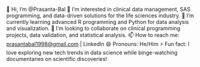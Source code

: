 👋 Hi, I’m @Prasanta-Bal
👀 I’m interested in clinical data management, SAS programming, and data-driven solutions for the life sciences industry.
🌱 I’m currently learning advanced R programming and Python for data analysis and visualization.
💞️ I’m looking to collaborate on clinical programming projects, data validation, and statistical analysis.
📫 How to reach me: prasantabal1998@gmail.com | LinkedIn
😄 Pronouns: He/Him
⚡ Fun fact: I love exploring new tech trends in data science while binge-watching documentaries on scientific discoveries!

<!---
Prasanta-Bal/Prasanta-Bal is a ✨ special ✨ repository because its `README.md` (this file) appears on your GitHub profile.
You can click the Preview link to take a look at your changes.
--->
